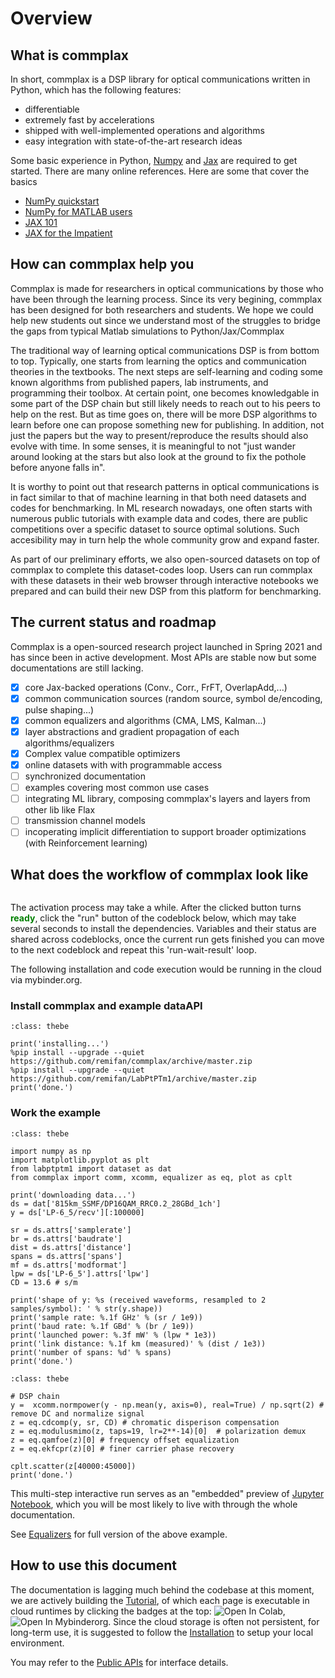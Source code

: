 # Overview

## What is commplax
In short, commplax is a DSP library for optical communications written in Python, which has the following features:
- differentiable
- extremely fast by accelerations
- shipped with well-implemented operations and algorithms
- easy integration with state-of-the-art research ideas

Some basic experience in Python, [Numpy](https://numpy.org/) and [Jax](https://github.com/google/jax) are required to get started. There are many online references. Here are some that cover the basics

- [NumPy quickstart](https://numpy.org/doc/stable/user/quickstart.html)
- [NumPy for MATLAB users](https://numpy.org/doc/stable/user/numpy-for-matlab-users.html)
- [JAX 101](https://jax.readthedocs.io/en/latest/jax-101/index.html)
- [JAX for the Impatient](https://flax.readthedocs.io/en/latest/notebooks/jax_for_the_impatient.html)

## How can commplax help you
Commplax is made for researchers in optical communications by those who have been through the learning process. Since its very begining, commplax has been designed for both researchers and students. We hope we could help new students out since we understand most of the struggles to bridge the gaps from typical Matlab simulations to Python/Jax/Commplax

The traditional way of learning optical communications DSP is from bottom to top. Typically, one starts from learning the optics and communication theories in the textbooks. The next steps are self-learning and coding some known algorithms from published papers, lab instruments, and programming their toolbox. At certain point, one becomes knowledgable in some part of the DSP chain but still likely needs to reach out to his peers to help on the rest. But as time goes on, there will be more DSP algorithms to learn before one can propose something new for publishing. In addition, not just the papers but the way to present/reproduce the results should also evolve with time. In some senses, it is meaningful to not "just wander around looking at the stars but also look at the ground to fix the pothole before anyone falls in".

It is worthy to point out that research patterns in optical communications is in fact similar to that of machine learning in that both need datasets and codes for benchmarking. In ML research nowadays, one often starts with numerous public tutorials with example data and codes, there are public competitions over a specific dataset to source optimal solutions. Such accesibility may in turn help the whole community grow and expand faster.

As part of our preliminary efforts, we also open-sourced datasets on top of commplax to complete this dataset-codes loop. Users can run commplax with these datasets in their web browser through interactive notebooks we prepared and can build their new DSP from this platform for benchmarking.

## The current status and roadmap
Commplax is a open-sourced research project launched in Spring 2021 and has since been in active development. Most APIs are stable now but some documentations are still lacking.

- [x] core Jax-backed operations (Conv., Corr., FrFT, OverlapAdd,...)
- [x] common communication sources (random source, symbol de/encoding, pulse shaping...)
- [x] common equalizers and algorithms (CMA, LMS, Kalman...)
- [x] layer abstractions and gradient propagation of each algorithms/equalizers
- [x] Complex value compatible optimizers
- [x] online datasets with with programmable access
- [ ] synchronized documentation
- [ ] examples covering most common use cases
- [ ] integrating ML library, composing commplax's layers and layers from other lib like Flax
- [ ] transmission channel models
- [ ] incoperating implicit differentiation to support broader optimizations (with Reinforcement learning)

## What does the workflow of commplax look like
```{thebe-button} Click Here First to Activate Interaction!
```
The activation process may take a while. After the clicked button turns <span style="color:green">**ready**</span>, click the "run" button of the codeblock below, which may take several seconds to install the dependencies. Variables and their status are shared across codeblocks, once the current run gets finished you can move to the next codeblock and repeat this 'run-wait-result' loop. 

The following installation and code execution would be running in the cloud via mybinder.org.

### Install commplax and example dataAPI


```{code-block}
:class: thebe

print('installing...')
%pip install --upgrade --quiet https://github.com/remifan/commplax/archive/master.zip
%pip install --upgrade --quiet https://github.com/remifan/LabPtPTm1/archive/master.zip
print('done.')
```

### Work the example
```{code-block}
:class: thebe

import numpy as np
import matplotlib.pyplot as plt
from labptptm1 import dataset as dat
from commplax import comm, xcomm, equalizer as eq, plot as cplt

print('downloading data...')
ds = dat['815km_SSMF/DP16QAM_RRC0.2_28GBd_1ch']
y = ds['LP-6_5/recv'][:100000]

sr = ds.attrs['samplerate']
br = ds.attrs['baudrate']
dist = ds.attrs['distance']
spans = ds.attrs['spans']
mf = ds.attrs['modformat']
lpw = ds['LP-6_5'].attrs['lpw']
CD = 13.6 # s/m
         
print('shape of y: %s (received waveforms, resampled to 2 samples/symbol): ' % str(y.shape))
print('sample rate: %.1f GHz' % (sr / 1e9))
print('baud rate: %.1f GBd' % (br / 1e9))
print('launched power: %.3f mW' % (lpw * 1e3))
print('link distance: %.1f km (measured)' % (dist / 1e3))
print('number of spans: %d' % spans)
print('done.')
```

```{code-block}
:class: thebe

# DSP chain
y =  xcomm.normpower(y - np.mean(y, axis=0), real=True) / np.sqrt(2) # remove DC and normalize signal
z = eq.cdcomp(y, sr, CD) # chromatic disperison compensation
z = eq.modulusmimo(z, taps=19, lr=2**-14)[0]  # polarization demux
z = eq.qamfoe(z)[0] # frequency offset equalization
z = eq.ekfcpr(z)[0] # finer carrier phase recovery

cplt.scatter(z[40000:45000])
print('done.')
```

This multi-step interactive run serves as an "embedded" preview of [Jupyter Notebook](https://jupyter.org/), which you will be most likely to live with through the whole documentation.

See [Equalizers](https://commplax.readthedocs.io/en/latest/tutorial/equalizers.html) for full version of the above example.


## How to use this document
The documentation is lagging much behind the codebase at this moment, we are actively building the [Tutorial](https://commplax.readthedocs.io/en/latest/tutorial/index.html), of which each page is executable in cloud runtimes by clicking the badges at the top: ![Open In Colab](https://colab.research.google.com/assets/colab-badge.svg), ![Open In Mybinderorg](https://mybinder.org/badge_logo.svg). Since the cloud storage is often not persistent, for long-term use, it is suggested to follow the [Installation](https://commplax.readthedocs.io/en/latest/installation.html) to setup your local environment.

You may refer to the [Public APIs](https://commplax.readthedocs.io/en/latest/commplax.html) for interface details.
